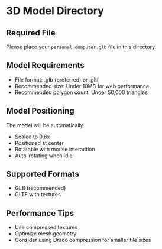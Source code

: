# 3D Model Directory

## Required File
Please place your `personal_computer.glb` file in this directory.

## Model Requirements
- File format: .glb (preferred) or .gltf
- Recommended size: Under 10MB for web performance
- Recommended polygon count: Under 50,000 triangles

## Model Positioning
The model will be automatically:
- Scaled to 0.8x
- Positioned at center
- Rotatable with mouse interaction
- Auto-rotating when idle

## Supported Formats
- GLB (recommended)
- GLTF with textures

## Performance Tips
- Use compressed textures
- Optimize mesh geometry
- Consider using Draco compression for smaller file sizes